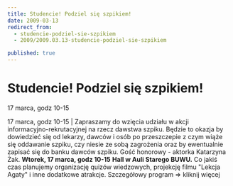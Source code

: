 ```yaml
---
title: Studencie! Podziel się szpikiem!
date: 2009-03-13
redirect_from: 
  - studencie-podziel-sie-szpikiem
  - 2009/2009.03.13-studencie-podziel-sie-szpikiem

published: true
---
```




# Studencie! Podziel się szpikiem!

<time>17 marca, godz 10-15</time>

17 marca, godz 10-15 | 
Zapraszamy do wzięcia udziału w akcji informacyjno-rekrutacyjnej na rzecz dawstwa szpiku. Będzie to okazja by dowiedzieć się od lekarzy, dawców i&nbsp;osób po przeszczepie&nbsp;z czym wiąże się oddawanie szpiku, czy niesie ze sobą zagrożenia oraz by ewentualnie zapisać się do banku dawców szpiku.
Gość honorowy - aktorka Katarzyna Żak.
**Wtorek, 17 marca, godz 10-15**
**Hall w Auli Starego BUWU.**
Co jakiś czas planujemy organizację quizów wiedzowych, projekcję filmu "Lekcja Agaty" i inne dodatkowe atrakcje. Szczegółowy program =&gt; kliknij więcej


<!--CONTENT FROM OLD SERVER (jos before 2013): 17 marca, godz 10-15 | 
Zapraszamy do wzięcia udziału w akcji informacyjno-rekrutacyjnej na rzecz dawstwa szpiku. Będzie to okazja by dowiedzieć się od lekarzy, dawców i&nbsp;osób po przeszczepie&nbsp;z czym wiąże się oddawanie szpiku, czy niesie ze sobą zagrożenia oraz by ewentualnie zapisać się do banku dawców szpiku.
Gość honorowy - aktorka Katarzyna Żak.
**Wtorek, 17 marca, godz 10-15**
**Hall w Auli Starego BUWU.**
Co jakiś czas planujemy organizację quizów wiedzowych, projekcję filmu "Lekcja Agaty" i inne dodatkowe atrakcje. Szczegółowy program =&gt; kliknij więcej

-->

<!--{{json:{"created_date":"2009-03-13 09:23:33","publish_down":"0000-00-00 00:00:00","id":"725"}}}-->